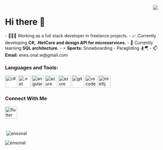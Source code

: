 
<img align="right" src="https://visitor-badge.laobi.icu/badge?page_id=ensonal.ensonal"> 

<h1>Hi there 👋</h1>
- 👨🏻‍💻 Working as a full stack developer in freelance projects.
- 📈 Currently developing <b>C#, .NetCore and design API for microservices.</b>
- 🌱 Currently learning <b>SQL architecture.</b>
- ⚡ <b> Sports:</b>  Snowboarding - Paragliding 🏂🪂
- 📫 <b> Email:</b> enes.onal.w@gmail.com

<h3 align="left">Languages and Tools:</h3>
<p align="left"> <a target="_blank" rel="noreferrer"> <img src="https://upload.wikimedia.org/wikipedia/commons/b/bd/Logo_C_sharp.svg" alt="c#" width="40" height="40"/> </a>
 <a  target="_blank" rel="noreferrer"> <img src="https://upload.wikimedia.org/wikipedia/commons/e/ee/.NET_Core_Logo.svg" alt=".net" width="40" height="40"/> </a>
  <a  target="_blank" rel="noreferrer"> <img src="https://upload.wikimedia.org/wikipedia/commons/c/cf/Angular_full_color_logo.svg" alt="angular" width="40" height="40"/> </a>
  <a  target="_blank" rel="noreferrer"> <img src="https://swimburger.net/media/fbqnp2ie/azure.svg" alt="azure" width="40" height="40"/> </a>
   <a  target="_blank" rel="noreferrer"> <img src="https://upload.wikimedia.org/wikipedia/commons/8/87/Sql_data_base_with_logo.png" alt="azure" width="40" height="40"/> </a>
 <a  target="_blank" rel="noreferrer"> <img src="https://www.vectorlogo.zone/logos/git-scm/git-scm-icon.svg" alt="git" width="40" height="40"/> </a> 
 <a  target="_blank" rel="noreferrer"> <img src="https://upload.wikimedia.org/wikipedia/commons/thumb/9/9a/Visual_Studio_Code_1.35_icon.svg/512px-Visual_Studio_Code_1.35_icon.svg.png" alt="vscode" width="40" height="40"/> </a>
 <a  target="_blank" rel="noreferrer"> <img src="https://upload.wikimedia.org/wikipedia/commons/6/6e/JetBrains_Rider_Icon.svg" alt="intellij" width="40" height="40"/> </a> </p>
 
 <h3 align="left">Connect With Me</h3>
 <p align="left"> <a href="https://linkedin.com/in/ensonal" rel="noreferrer"> <img src="https://play-lh.googleusercontent.com/kMofEFLjobZy_bCuaiDogzBcUT-dz3BBbOrIEjJ-hqOabjK8ieuevGe6wlTD15QzOqw" alt="flutter" width="40" height="40"/> </a>
 
<h1> </h1>

<p>&nbsp;<img align="center" src="https://github-readme-stats.vercel.app/api?username=ensonal&show_icons=true&locale=en" alt="ensonal" /></p>
<p><img align="center" src="https://github-readme-stats.vercel.app/api/top-langs?username=ensonal&show_icons=true&locale=en&layout=compact" alt="ensonal" /></p>
 
 
 
